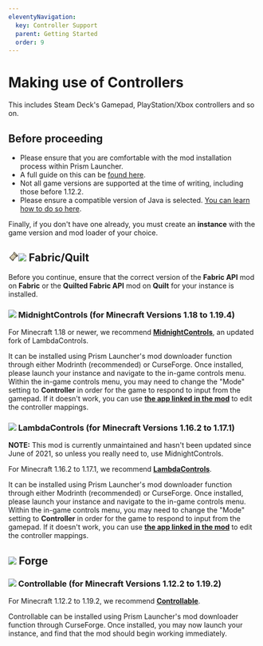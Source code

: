 ```yaml
---
eleventyNavigation:
  key: Controller Support
  parent: Getting Started
  order: 9
---
```


# Making use of Controllers

This includes Steam Deck's Gamepad, PlayStation/Xbox controllers and so on.

## Before proceeding

* Please ensure that you are comfortable with the mod installation process within Prism Launcher.
* A full guide on this can be [found here](../download-mods/).
* Not all game versions are supported at the time of writing, including those before 1.12.2.
* Please ensure a compatible version of Java is selected. [You can learn how to do so here](../installing-java/).

Finally, if you don't have one already, you must create an **instance** with the game version and mod loader of your choice.

## <img src="https://raw.githubusercontent.com/FabricMC/community/main/media/unascribed/png/fabric.png" height="20"><img src="https://raw.githubusercontent.com/QuiltMC/art/master/brand/svg/quilt_logo_dark.svg" height="20"> Fabric/Quilt

Before you continue, ensure that the correct version of the **Fabric API** mod on **Fabric** or the **Quilted Fabric API** mod on **Quilt** for your instance is installed.

### <img src="https://cdn-raw.modrinth.com/data/bXX9h73M/icon.svg" height="20">  MidnightControls (for Minecraft Versions 1.18 to 1.19.4)

For Minecraft 1.18 or newer, we recommend [**MidnightControls**](https://modrinth.com/mod/midnightcontrols), an updated fork of LambdaControls.

It can be installed using Prism Launcher's mod downloader function through either Modrinth (recommended) or CurseForge. Once installed, please launch your instance and navigate to the in-game controls menu. Within the in-game controls menu, you may need to change the "Mode" setting to **Controller** in order for the game to respond to input from the gamepad. If it doesn't work, you can use [**the app linked in the mod**](https://generalarcade.com/gamepadtool/) to edit the controller mappings.

### <img src="https://cdn-raw.modrinth.com/data/W1D3UXEc/icon.png" height="20">  LambdaControls (for Minecraft Versions 1.16.2 to 1.17.1)

**NOTE:** This mod is currently unmaintained and hasn't been updated since June of 2021, so unless you really need to, use MidnightControls.

For Minecraft 1.16.2 to 1.17.1, we recommend [**LambdaControls**](https://modrinth.com/mod/lambdacontrols).

It can be installed using Prism Launcher's mod downloader function through either Modrinth (recommended) or CurseForge. Once installed, please launch your instance and navigate to the in-game controls menu. Within the in-game controls menu, you may need to change the "Mode" setting to **Controller** in order for the game to respond to input from the gamepad. If it doesn't work, you can use [**the app linked in the mod**](https://generalarcade.com/gamepadtool/) to edit the controller mappings.

## <img src="https://avatars0.githubusercontent.com/u/1390178?s=400&v=4" height="20"> Forge

### <img src="https://raw.githubusercontent.com/MrCrayfish/Controllable/6caef1a4ac113e5c6ac1d1abde0f0cabc3e6ad97/src/main/resources/controllable_icon.png" height="20">  Controllable (for Minecraft Versions 1.12.2 to 1.19.2)

For Minecraft 1.12.2 to 1.19.2, we recommend [**Controllable**](https://www.curseforge.com/minecraft/mc-mods/controllable).

Controllable can be installed using Prism Launcher's mod downloader function through CurseForge. Once installed, you may now launch your instance, and find that the mod should begin working immediately.
